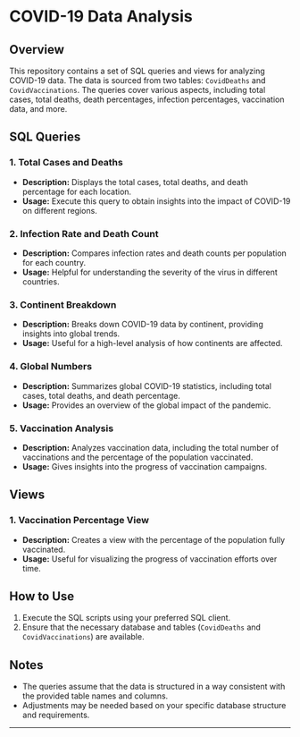 # COVID-19 Data Analysis

## Overview

This repository contains a set of SQL queries and views for analyzing COVID-19 data. The data is sourced from two tables: `CovidDeaths` and `CovidVaccinations`. The queries cover various aspects, including total cases, total deaths, death percentages, infection percentages, vaccination data, and more.

## SQL Queries

### 1. Total Cases and Deaths

- **Description:** Displays the total cases, total deaths, and death percentage for each location.
- **Usage:** Execute this query to obtain insights into the impact of COVID-19 on different regions.

### 2. Infection Rate and Death Count

- **Description:** Compares infection rates and death counts per population for each country.
- **Usage:** Helpful for understanding the severity of the virus in different countries.

### 3. Continent Breakdown

- **Description:** Breaks down COVID-19 data by continent, providing insights into global trends.
- **Usage:** Useful for a high-level analysis of how continents are affected.

### 4. Global Numbers

- **Description:** Summarizes global COVID-19 statistics, including total cases, total deaths, and death percentage.
- **Usage:** Provides an overview of the global impact of the pandemic.

### 5. Vaccination Analysis

- **Description:** Analyzes vaccination data, including the total number of vaccinations and the percentage of the population vaccinated.
- **Usage:** Gives insights into the progress of vaccination campaigns.

## Views

### 1. Vaccination Percentage View

- **Description:** Creates a view with the percentage of the population fully vaccinated.
- **Usage:** Useful for visualizing the progress of vaccination efforts over time.

## How to Use

1. Execute the SQL scripts using your preferred SQL client.
2. Ensure that the necessary database and tables (`CovidDeaths` and `CovidVaccinations`) are available.

## Notes

- The queries assume that the data is structured in a way consistent with the provided table names and columns.
- Adjustments may be needed based on your specific database structure and requirements.

---
